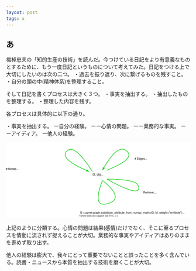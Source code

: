 ```yaml
---
layout: post
tags: x
---
```



## あ

梅棹忠夫の「知的生産の技術」を読んだ。今つけている日記をより有意義なものとするために、もう一度日記というものについて考えてみた。日記をつける上で大切にしたいのは次の二つ。
・過去を振り返り、次に繋げるものを残すこと。
・自分の頭の中(精神体系)を整理すること。

そして日記を書くプロセスは大きく３つ。
・事実を抽出する。
・抽出したものを整理する。
・整理した内容を残す。

各プロセスは具体的に以下の通り。

・事実を抽出する。
ー自分の経験。
ーー心情の問題。
ーー業務的な事実。
ーーアイディア。
ー他人の経験。

![fig01](/assets/fig/20200127_01.svg)

上記のように分類する。心情の問題は結果(感情)だけでなく、そこに至るプロセスを情動に流されず捉えることが大切。業務的な事実やアイディアはありのままを歪めず取り出す。

他人の経験は膨大で、我々にとって重要でないことと誤ったことを多く含んでいる。読書・ニュースから本質を抽出する技術を磨くことが大切。


